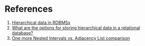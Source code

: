 # References

1. [Hierarchical data in RDBMSs](https://troels.arvin.dk/db/rdbms/links/index.en.html#hierarchical)
2. [What are the options for storing hierarchical data in a relational database?](https://stackoverflow.com/questions/4048151/what-are-the-options-for-storing-hierarchical-data-in-a-relational-database)
3. [One more Nested Intervals vs. Adjacency List comparison](https://vadimtropashko.wordpress.com/2008/08/09/one-more-nested-intervals-vs-adjacency-list-comparison/)
